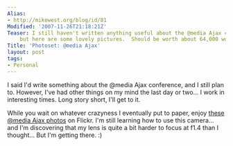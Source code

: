 ```yaml
---
Alias:
- http://mikewest.org/blog/id/81
Modified: '2007-11-26T21:18:21Z'
Teaser: I still haven't written anything useful about the @media Ajax conference,
    but here are some lovely pictures.  Should be worth about 64,000 words, right?
Title: 'Photoset: @media Ajax'
layout: post
tags:
- Personal
---
```

I said I'd write something about the @media Ajax conference, and I still plan to.  However, I've had other things on my mind the last day or two...  I work in interesting times.  Long story short, I'll get to it.

While you wait on whatever crazyness I eventually put to paper, enjoy [these @media Ajax photos][flickr] on Flickr.  I'm still learning how to use this camera...  and I'm discovering that my lens is quite a bit harder to focus at f1.4 than I thought...  But I'm getting there.  :)

[flickr]: http://flickr.com/photos/mikewest/sets/72157603291874144/ "Mike West: @media Ajax photoset" 
